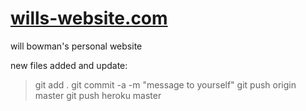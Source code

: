 <a href="wills-website.com">wills-website.com</a>
=============

will bowman's personal website

new files added and update:
> git add .
> git commit -a -m "message to yourself"
> git push origin master
> git push heroku master